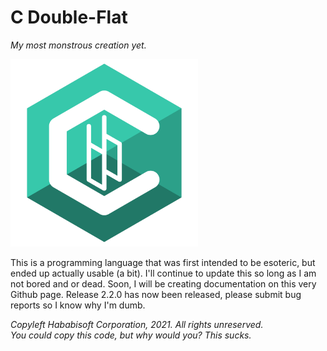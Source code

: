 # C Double-Flat
*My most monstrous creation yet.*

<img src="https://raw.githubusercontent.com/GitHababi/C-Double-Flat/main/assets/cbb_logo.png" alt="C-Double Flat" width="300"/>

This is a programming language that was first intended to be esoteric, but ended up actually usable (a bit).
I'll continue to update this so long as I am not bored and or dead. Soon, I will be creating documentation on this very Github page.
Release 2.2.0 has now been released, please submit bug reports so I know why I'm dumb.

*Copyleft Hababisoft Corporation, 2021. All rights unreserved.*\
*You could copy this code, but why would you? This sucks.*
